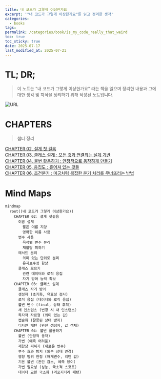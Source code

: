 ```yaml
---
title: 내 코드가 그렇게 이상한가요
excerpt: '"내 코드가 그렇게 이상한가요"를 읽고 정리한 생각'
categories:
  - books
tags: 
permalink: /categories/book/is_my_code_really_that_weird
toc: true
toc_sticky: true
date: 2025-07-17
last_modified_at: 2025-07-21
---
```


# TL; DR;

> 이 노트는 "내 코드가 그렇게 이상한가요" 라는 책을 일으며 정리한 내용과 그에 대한 생각 및 지식을 정리하기 위해 작성된 노트입니다.

![URL](https://contents.kyobobook.co.kr/sih/fit-in/458x0/pdt/9788966263998.jpg)  


# CHAPTERS
> 챕터 정리

[CHAPTER 02, 설계 첫 걸음](/categories/book/is_my_code_really_that_weird/ch02)  
[CHAPTER 03, 클래스 설계 : 모든 것과 연결되는 설계 기반](/categories/book/is_my_code_really_that_weird/ch03)  
[CHAPTER 04, 불변 활용하기 : 안정적으로 동작하게 만들기](/categories/book/is_my_code_really_that_weird/ch04)  
[CHAPTER 05, 응집도 : 흩어져 있는 것들](/categories/book/is_my_code_really_that_weird/ch05)  
[CHAPTER 06, 조건분기 : 미궁처럼 복잡한 분기 처리를 무너뜨리는 방법](/categories/book/is_my_code_really_that_weird/ch06)  



# Mind Maps
```mermaid
mindmap
  root((내 코드가 그렇게 이상한가요))
    CHAPTER 02: 설계 첫걸음
      이름 설계
        짧은 이름 지양
        명확한 이름 사용
      변수 사용
        목적별 변수 분리
        재할당 피하기
      메서드 분리
        의미 있는 단위로 분리
        유지보수성 향상
      클래스 모으기
        관련 데이터와 로직 응집
        자기 방어 능력 확보
    CHAPTER 03: 클래스 설계
      클래스 자기 방어
      생성자 (초기화, 유효성 검사)
      로직 응집 (데이터와 로직 응집)
      불변 변수 (final, 상태 추적)
      새 인스턴스 (변경 시 새 인스턴스)
      독자적 자료형 (의미 있는 값)
      캡슐화 (잘못된 상태 방지)
      디자인 패턴 (완전 생성자, 값 객체)
    CHAPTER 04: 불변 활용하기
      불변 (안정적 동작)
      가변 (예측 어려움)
      재할당 피하기 (새로운 변수)
      부수 효과 방지 (외부 상태 변경)
      영향 범위 한정 (매개변수, 리턴 값)
      기본 불변 (혼란 감소, 예측 용이)
      가변 필요성 (성능, 국소적 스코프)
      데이터 교환 국소화 (리포지터리 패턴)
```